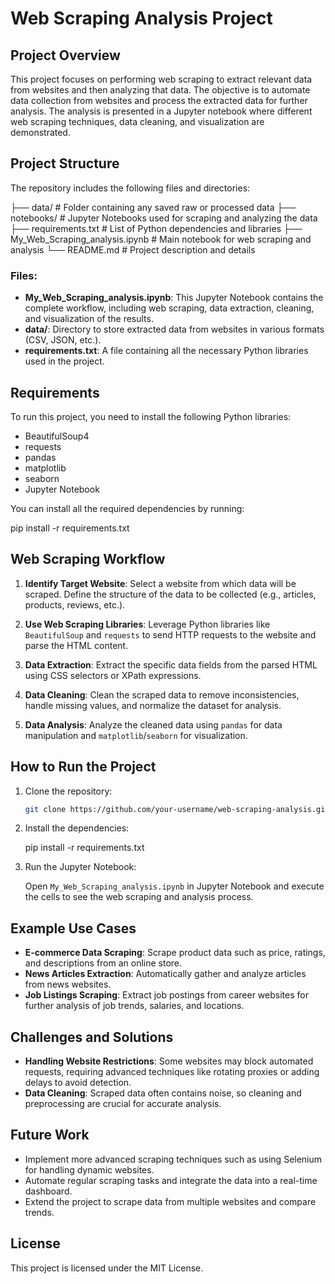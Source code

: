 # Web Scraping Analysis Project

## Project Overview

This project focuses on performing web scraping to extract relevant data from websites and then analyzing that data. The objective is to automate data collection from websites and process the extracted data for further analysis. The analysis is presented in a Jupyter notebook where different web scraping techniques, data cleaning, and visualization are demonstrated.

## Project Structure

The repository includes the following files and directories:


├── data/                     # Folder containing any saved raw or processed data
├── notebooks/                # Jupyter Notebooks used for scraping and analyzing the data
├── requirements.txt          # List of Python dependencies and libraries
├── My_Web_Scraping_analysis.ipynb    # Main notebook for web scraping and analysis
└── README.md                 # Project description and details


### Files:
- **My_Web_Scraping_analysis.ipynb**: This Jupyter Notebook contains the complete workflow, including web scraping, data extraction, cleaning, and visualization of the results.
- **data/**: Directory to store extracted data from websites in various formats (CSV, JSON, etc.).
- **requirements.txt**: A file containing all the necessary Python libraries used in the project.

## Requirements

To run this project, you need to install the following Python libraries:

- BeautifulSoup4
- requests
- pandas
- matplotlib
- seaborn
- Jupyter Notebook

You can install all the required dependencies by running:


pip install -r requirements.txt


## Web Scraping Workflow

1. **Identify Target Website**: Select a website from which data will be scraped. Define the structure of the data to be collected (e.g., articles, products, reviews, etc.).
   
2. **Use Web Scraping Libraries**: Leverage Python libraries like `BeautifulSoup` and `requests` to send HTTP requests to the website and parse the HTML content.

3. **Data Extraction**: Extract the specific data fields from the parsed HTML using CSS selectors or XPath expressions.

4. **Data Cleaning**: Clean the scraped data to remove inconsistencies, handle missing values, and normalize the dataset for analysis.

5. **Data Analysis**: Analyze the cleaned data using `pandas` for data manipulation and `matplotlib`/`seaborn` for visualization.

## How to Run the Project

1. Clone the repository:

   ```bash
   git clone https://github.com/your-username/web-scraping-analysis.git
   ```

2. Install the dependencies:

   
   pip install -r requirements.txt


3. Run the Jupyter Notebook:

   Open `My_Web_Scraping_analysis.ipynb` in Jupyter Notebook and execute the cells to see the web scraping and analysis process.

## Example Use Cases

- **E-commerce Data Scraping**: Scrape product data such as price, ratings, and descriptions from an online store.
- **News Articles Extraction**: Automatically gather and analyze articles from news websites.
- **Job Listings Scraping**: Extract job postings from career websites for further analysis of job trends, salaries, and locations.

## Challenges and Solutions

- **Handling Website Restrictions**: Some websites may block automated requests, requiring advanced techniques like rotating proxies or adding delays to avoid detection.
- **Data Cleaning**: Scraped data often contains noise, so cleaning and preprocessing are crucial for accurate analysis.

## Future Work

- Implement more advanced scraping techniques such as using Selenium for handling dynamic websites.
- Automate regular scraping tasks and integrate the data into a real-time dashboard.
- Extend the project to scrape data from multiple websites and compare trends.

## License

This project is licensed under the MIT License.
